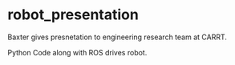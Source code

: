 # robot_presentation

Baxter gives presnetation to engineering research team at CARRT. 

Python Code along with ROS drives robot. 